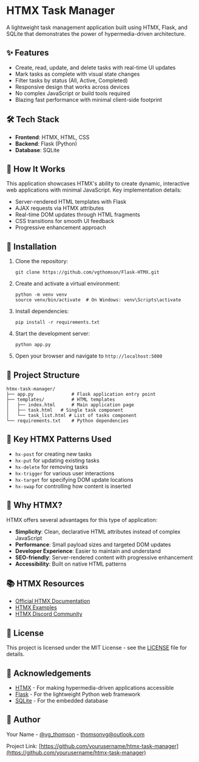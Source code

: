 # HTMX Task Manager

A lightweight task management application built using HTMX, Flask, and SQLite that demonstrates the power of hypermedia-driven architecture.

## ✨ Features

- Create, read, update, and delete tasks with real-time UI updates
- Mark tasks as complete with visual state changes
- Filter tasks by status (All, Active, Completed)
- Responsive design that works across devices
- No complex JavaScript or build tools required
- Blazing fast performance with minimal client-side footprint


## 🛠️ Tech Stack

- **Frontend**: HTMX, HTML, CSS
- **Backend**: Flask (Python)
- **Database**: SQLite

## 🧩 How It Works

This application showcases HTMX's ability to create dynamic, interactive web applications with minimal JavaScript. Key implementation details:

- Server-rendered HTML templates with Flask
- AJAX requests via HTMX attributes
- Real-time DOM updates through HTML fragments
- CSS transitions for smooth UI feedback
- Progressive enhancement approach

## 🔧 Installation

1. Clone the repository:
   ```
   git clone https://github.com/vgthomson/Flask-HTMX.git
   ```

2. Create and activate a virtual environment:
   ```
   python -m venv venv
   source venv/bin/activate  # On Windows: venv\Scripts\activate
   ```

3. Install dependencies:
   ```
   pip install -r requirements.txt
   ```

4. Start the development server:
   ```
   python app.py
   ```

6. Open your browser and navigate to `http://localhost:5000`

## 📝 Project Structure

```
htmx-task-manager/
├── app.py              # Flask application entry point
├── templates/          # HTML templates
│   ├── index.html      # Main application page
│   ├── task.html   # Single task component
│   └── task_list.html # List of tasks component
└── requirements.txt    # Python dependencies
```

## 🔄 Key HTMX Patterns Used

- `hx-post` for creating new tasks
- `hx-put` for updating existing tasks
- `hx-delete` for removing tasks
- `hx-trigger` for various user interactions
- `hx-target` for specifying DOM update locations
- `hx-swap` for controlling how content is inserted

## 🤔 Why HTMX?

HTMX offers several advantages for this type of application:

- **Simplicity**: Clean, declarative HTML attributes instead of complex JavaScript
- **Performance**: Small payload sizes and targeted DOM updates
- **Developer Experience**: Easier to maintain and understand
- **SEO-friendly**: Server-rendered content with progressive enhancement
- **Accessibility**: Built on native HTML patterns

## 📚 HTMX Resources

- [Official HTMX Documentation](https://htmx.org/docs/)
- [HTMX Examples](https://htmx.org/examples/)
- [HTMX Discord Community](https://htmx.org/discord)

## 📄 License

This project is licensed under the MIT License - see the [LICENSE](LICENSE) file for details.

## 🙏 Acknowledgements

- [HTMX](https://htmx.org/) - For making hypermedia-driven applications accessible
- [Flask](https://flask.palletsprojects.com/) - For the lightweight Python web framework
- [SQLite](https://www.sqlite.org/) - For the embedded database

## 👤 Author

Your Name - [@vg_thomson](https://www.linkedin.com/in/vgthomson/) - thomsonvg@outlook.com

Project Link: [https://github.com/yourusername/htmx-task-manager](https://github.com/yourusername/htmx-task-manager)
